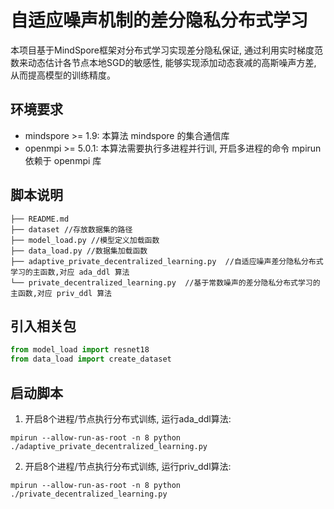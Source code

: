 # 自适应噪声机制的差分隐私分布式学习
本项目基于MindSpore框架对分布式学习实现差分隐私保证, 通过利用实时梯度范数来动态估计各节点本地SGD的敏感性, 能够实现添加动态衰减的高斯噪声方差, 从而提高模型的训练精度。


## 环境要求
- mindspore >= 1.9: 本算法 mindspore 的集合通信库
- openmpi >= 5.0.1: 本算法需要执行多进程并行训, 开启多进程的命令 mpirun 依赖于 openmpi 库


## 脚本说明
```
├── README.md
├── dataset //存放数据集的路径
├── model_load.py //模型定义加载函数
├── data_load.py //数据集加载函数
├── adaptive_private_decentralized_learning.py  //自适应噪声差分隐私分布式学习的主函数,对应 ada_ddl 算法
└── private_decentralized_learning.py  //基于常数噪声的差分隐私分布式学习的主函数,对应 priv_ddl 算法
```


## 引入相关包

```python
from model_load import resnet18
from data_load import create_dataset
```


## 启动脚本
1. 开启8个进程/节点执行分布式训练, 运行ada_ddl算法:
```shell
mpirun --allow-run-as-root -n 8 python ./adaptive_private_decentralized_learning.py
```

2. 开启8个进程/节点执行分布式训练, 运行priv_ddl算法:
```shell
mpirun --allow-run-as-root -n 8 python ./private_decentralized_learning.py
```

